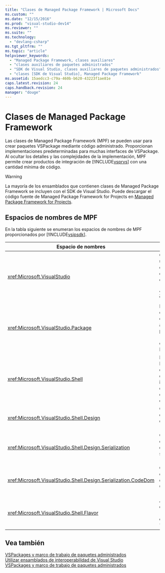 ```yaml
---
title: "Clases de Managed Package Framework | Microsoft Docs"
ms.custom: ""
ms.date: "12/15/2016"
ms.prod: "visual-studio-dev14"
ms.reviewer: ""
ms.suite: ""
ms.technology: 
  - "devlang-csharp"
ms.tgt_pltfrm: ""
ms.topic: "article"
helpviewer_keywords: 
  - "Managed Package Framework, clases auxiliares"
  - "clases auxiliares de paquetes administrados"
  - "SDK de Visual Studio, clases auxiliares de paquetes administrados"
  - "clases [SDK de Visual Studio], Managed Package Framework"
ms.assetid: 15aedcc3-c79a-460b-b620-43223f1ae81e
caps.latest.revision: 24
caps.handback.revision: 24
manager: "douge"
---
```

# Clases de Managed Package Framework
Las clases de Managed Package Framework \(MPF\) se pueden usar para crear paquetes VSPackage mediante código administrado. Proporcionan implementaciones predeterminadas para muchas interfaces de VSPackage. Al ocultar los detalles y las complejidades de la implementación, MPF permite crear productos de integración de [!INCLUDE[vsprvs](../assembler/masm/includes/vsprvs_md.md)] con una cantidad mínima de código.  
  
> [!WARNING]
>  La mayoría de los ensamblados que contienen clases de Managed Package Framework se incluyen con el SDK de Visual Studio. Puede descargar el código fuente de Managed Package Framework for Projects en [Managed Package Framework for Projects](http://mpfproj11.codeplex.com/).  
  
## Espacios de nombres de MPF  
 En la tabla siguiente se enumeran los espacios de nombres de MPF proporcionados por [!INCLUDE[vsipsdk](../mfc/includes/vsipsdk_md.md)].  
  
|Espacio de nombres|Contenido|  
|------------------------|---------------|  
|<xref:Microsoft.VisualStudio>|Contiene clases útiles para controlar errores de COM, constantes de [!INCLUDE[vsprvs](../assembler/masm/includes/vsprvs_md.md)] y ventanas de Win32.|  
|<xref:Microsoft.VisualStudio.Package>|Incluye contenedores de código administrado para proyectos de [!INCLUDE[vsprvs](../assembler/masm/includes/vsprvs_md.md)], editores y MSBuild.|  
|<xref:Microsoft.VisualStudio.Shell>|Incluye clases de MPF base de las que se puede derivar una implementación de muchos objetos comunes de Visual Studio.|  
|<xref:Microsoft.VisualStudio.Shell.Design>|Contiene las extensiones del diseñador de [!INCLUDE[vsprvs](../assembler/masm/includes/vsprvs_md.md)].|  
|<xref:Microsoft.VisualStudio.Shell.Design.Serialization>|Contiene las extensiones del diseñador de serialización de [!INCLUDE[vsprvs](../assembler/masm/includes/vsprvs_md.md)].|  
|<xref:Microsoft.VisualStudio.Shell.Design.Serialization.CodeDom>|Contiene las extensiones del diseñador de CodeDOM de [!INCLUDE[vsprvs](../assembler/masm/includes/vsprvs_md.md)].|  
|<xref:Microsoft.VisualStudio.Shell.Flavor>|Admite subtipos de proyectos \(también conocidos como "tipos"\).|  
  
## Vea también  
 [VSPackages y marco de trabajo de paquetes administrados](../misc/vspackages-and-the-managed-package-framework.md)   
 [Utilizar ensamblados de interoperabilidad de Visual Studio](../Topic/Using%20Visual%20Studio%20Interop%20Assemblies.md)   
 [VSPackages y marco de trabajo de paquetes administrados](../misc/vspackages-and-the-managed-package-framework.md)